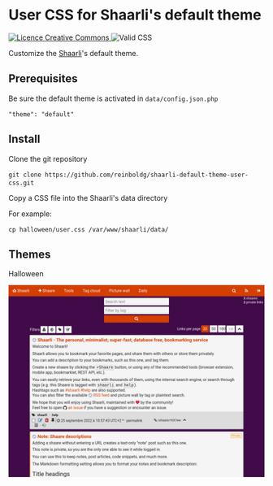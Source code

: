 # User CSS for Shaarli's default theme

<a rel="license" href="http://creativecommons.org/licenses/by/4.0/" target="_blank">
  <img alt="Licence Creative Commons" style="border-width:0" src="https://i.creativecommons.org/l/by/4.0/88x31.png">
</a>

<img style="border:0;width:88px;height:31px;" src="https://jigsaw.w3.org/css-validator/images/vcss" alt="Valid CSS">

Customize the [Shaarli](https://github.com/shaarli/Shaarli)'s default theme.

## Prerequisites

Be sure the default theme is activated in `data/config.json.php`

    "theme": "default"

## Install

Clone the git repository

    git clone https://github.com/reinboldg/shaarli-default-theme-user-css.git

Copy a CSS file into the Shaarli's data directory

For example:

    cp halloween/user.css /var/www/shaarli/data/

## Themes

Halloween

![](halloween/screenshot.jpg)
